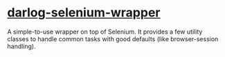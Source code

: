 # [darlog-selenium-wrapper](https://pypi.org/project/darlog-selenium-wrapper/)

A simple-to-use wrapper on top of Selenium.
It provides a few utility classes to handle common tasks with good defaults (like browser-session handling).
